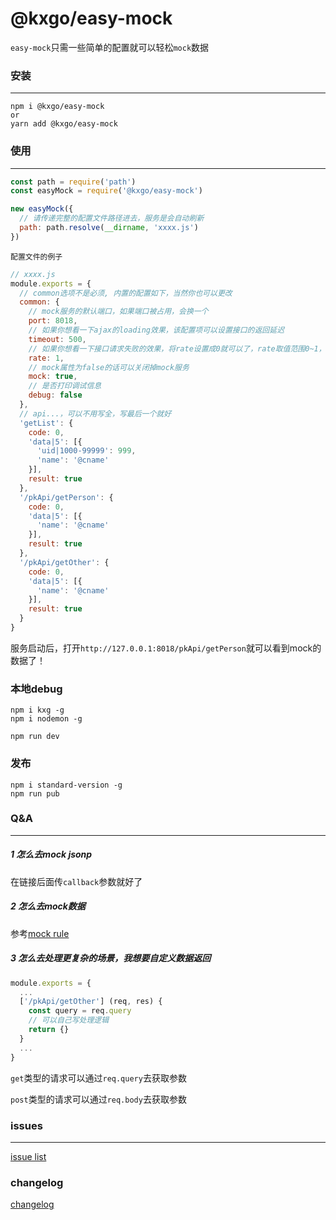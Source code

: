 # @kxgo/easy-mock

`easy-mock`只需一些简单的配置就可以轻松`mock`数据

### 安装
--------
```
npm i @kxgo/easy-mock
or
yarn add @kxgo/easy-mock
```

### 使用
--------
``` javascript
const path = require('path')
const easyMock = require('@kxgo/easy-mock')

new easyMock({
  // 请传递完整的配置文件路径进去，服务是会自动刷新
  path: path.resolve(__dirname, 'xxxx.js')
})
```
`配置文件的例子`
``` javascript
// xxxx.js
module.exports = {
  // common选项不是必须, 内置的配置如下，当然你也可以更改
  common: {
    // mock服务的默认端口，如果端口被占用，会换一个
    port: 8018,
    // 如果你想看一下ajax的loading效果，该配置项可以设置接口的返回延迟
    timeout: 500,
    // 如果你想看一下接口请求失败的效果，将rate设置成0就可以了，rate取值范围0~1，代表成功的概率
    rate: 1,
    // mock属性为false的话可以关闭掉mock服务
    mock: true,
    // 是否打印调试信息
    debug: false
  },
  // api...，可以不用写全，写最后一个就好
  'getList': {
    code: 0,
    'data|5': [{
      'uid|1000-99999': 999,
      'name': '@cname'
    }],
    result: true
  },
  '/pkApi/getPerson': {
    code: 0,
    'data|5': [{
      'name': '@cname'
    }],
    result: true
  },
  '/pkApi/getOther': {
    code: 0,
    'data|5': [{
      'name': '@cname'
    }],
    result: true
  }
}
```
服务启动后，打开`http://127.0.0.1:8018/pkApi/getPerson`就可以看到mock的数据了！

### 本地debug
```
npm i kxg -g
npm i nodemon -g

npm run dev
```

### 发布
```
npm i standard-version -g
npm run pub
```

### Q&A
--------
##### 1 怎么去mock jsonp
在链接后面传`callback`参数就好了
##### 2 怎么去mock数据
参考[mock rule](http://mockjs.com/examples.html)
##### 3 怎么去处理更复杂的场景，我想要自定义数据返回
``` javascript
module.exports = {
  ...
  ['/pkApi/getOther'] (req, res) {
    const query = req.query
    // 可以自己写处理逻辑
    return {}
  }
  ...
}
```
`get`类型的请求可以通过`req.query`去获取参数

`post`类型的请求可以通过`req.body`去获取参数

### issues
-----------
[issue list](https://github.com/kxgo/easy-mock/issues)

### changelog

[changelog](./CHANGELOG.md)

